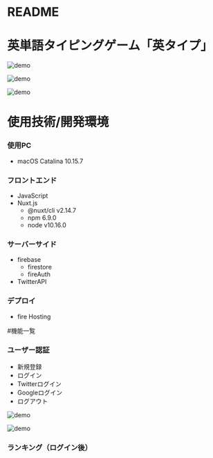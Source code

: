 # README

# 英単語タイピングゲーム「英タイプ」

![demo](https://gyazo.com/fb6ee25520420caad3741199a6aa6932/raw)

![demo](https://gyazo.com/41a12aaad8f84561e292f3b7284f0eb5/raw)

![demo](https://gyazo.com/6cb214e1fe417c52078847ac6b5dbec9/raw)

# 使用技術/開発環境

### 使用PC
- macOS Catalina 10.15.7

### フロントエンド
- JavaScript
- Nuxt.js
  - @nuxt/cli v2.14.7
  - npm 6.9.0
  - node v10.16.0
 
### サーバーサイド
- firebase
  - firestore
  - fireAuth
- TwitterAPI

### デプロイ
- fire Hosting

#機能一覧

### ユーザー認証
- 新規登録
- ログイン
- Twitterログイン
- Googleログイン
- ログアウト

![demo](https://gyazo.com/48b5054dc59cbcdec6dd0250510136d2/raw)

![demo](https://gyazo.com/3efb277687e2c194519d94416d38cb88/raw)

### ランキング（ログイン後）


